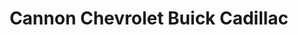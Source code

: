 ---
title: "Cannon Chevrolet Buick Cadillac"
url: /oxford/cannon-chevrolet-buick-cadillac/
shop: car
---